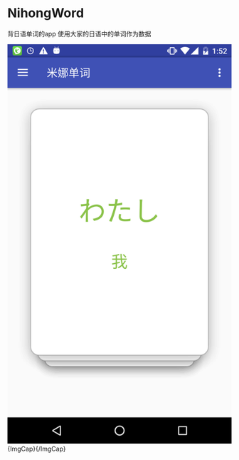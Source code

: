 # NihongWord
背日语单词的app
使用大家的日语中的单词作为数据

![](https://github.com/doublechoose/NihongWord/blob/master/demoImage.png){ImgCap}{/ImgCap}